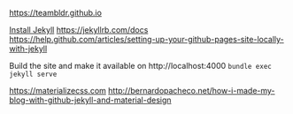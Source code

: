 https://teambldr.github.io

[Install Jekyll](https://jekyllrb.com/docs/installation/)
https://jekyllrb.com/docs
https://help.github.com/articles/setting-up-your-github-pages-site-locally-with-jekyll

Build the site and make it available on http://localhost:4000
`bundle exec jekyll serve`

https://materializecss.com
http://bernardopacheco.net/how-i-made-my-blog-with-github-jekyll-and-material-design

